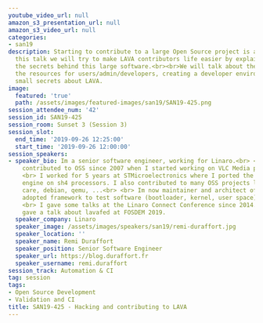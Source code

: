 ```yaml
---
youtube_video_url: null
amazon_s3_presentation_url: null
amazon_s3_video_url: null
categories:
- san19
description: Starting to contribute to a large Open Source project is always difficult.<br>In
  this talk we will try to make LAVA contributors life easier by explaining some of
  the secrets behind this large software.<br><br>We will talk about the LAVA architectures,
  the resources for users/admin/developers, creating a developer environment and many
  small secrets about LAVA.
image:
  featured: 'true'
  path: /assets/images/featured-images/san19/SAN19-425.png
session_attendee_num: '42'
session_id: SAN19-425
session_room: Sunset 3 (Session 3)
session_slot:
  end_time: '2019-09-26 12:25:00'
  start_time: '2019-09-26 12:00:00'
session_speakers:
- speaker_bio: Im a senior software engineer, working for Linaro.<br> <br> Ive been
    contributed to OSS since 2007 when I started working on VLC Media player at university.<br>
    <br> I worked for 5 years at STMicroelectronics where I ported the v8 JavaScript
    engine on sh4 processors. I also contributed to many OSS projects like proot,
    care, debian, qemu, ...<br> <br> Im now maintainer and architect of LAVA, a widely
    adopted framework to test software (bootloader, kernel, user space) on real boards.<br>
    <br> I gave some talks at the Linaro Connect Conference since 2014. I recently
    gave a talk about lavafed at FOSDEM 2019.
  speaker_company: Linaro
  speaker_image: /assets/images/speakers/san19/remi-duraffort.jpg
  speaker_location: ''
  speaker_name: Remi Duraffort
  speaker_position: Senior Software Engineer
  speaker_url: https://blog.duraffort.fr
  speaker_username: remi.duraffort
session_track: Automation & CI
tag: session
tags:
- Open Source Development
- Validation and CI
title: SAN19-425 - Hacking and contributing to LAVA
---
```

